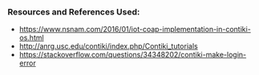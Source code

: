 ### Resources and References Used:
* https://www.nsnam.com/2016/01/iot-coap-implementation-in-contiki-os.html
* http://anrg.usc.edu/contiki/index.php/Contiki_tutorials
* https://stackoverflow.com/questions/34348202/contiki-make-login-error
